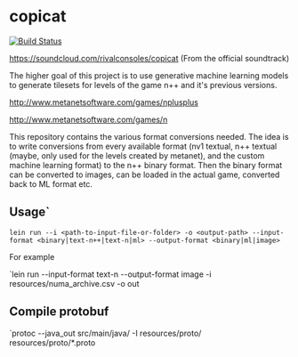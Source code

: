 # copicat
[![Build Status](https://travis-ci.org/falcowinkler/copicat.svg?branch=master)](https://travis-ci.org/falcowinkler/copicat)

https://soundcloud.com/rivalconsoles/copicat (From the official soundtrack)

The higher goal of this project is to use generative machine learning models to generate tilesets for levels of the game n++ and it's previous versions.

http://www.metanetsoftware.com/games/nplusplus

http://www.metanetsoftware.com/games/n

This repository contains the various format conversions needed.
The idea is to write conversions from every available format (nv1 textual, n++ textual (maybe, only used for the levels created by metanet), and the custom machine learning format) to the n++ binary format.
Then the binary format can be converted to images, can be loaded in the actual game, converted back to ML format etc.

## Usage`

`lein run --i <path-to-input-file-or-folder> -o <output-path> --input-format <binary|text-n++|text-n|ml> --output-format <binary|ml|image>` 

For example

`lein run --input-format text-n --output-format image -i resources/numa_archive.csv -o out
## Compile protobuf

`protoc --java_out src/main/java/ -I resources/proto/ resources/proto/*.proto